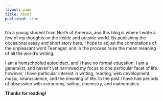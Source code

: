 ```yaml
---
layout: page
title: About
published: true
---
```


I’m a young student from North of America, and this blog is where I write a few of my thoughts on the inside and outside world. By publishing the occasional essay and short story here, I hope to adjust the connotations of the unpleasant word Teenager, and in the process raise the mean meaning of all the world’s writing.

I am a [homschooled](http://wikipedia.org/wiki/homeschooling) [autodidact](http://wikipedia.org/wiki/autodidact), and I have no formal education. I am a generalist, and haven’t yet narrowed my focus to one particular facet of life. however, I have particular interest in writing, reading, web development, music, neuroscience, and the meaning of life. In the past I have had periods of obsessiion with astronomy, sailing, chemistry, and mathematics. 

**Thanks for reading!**
